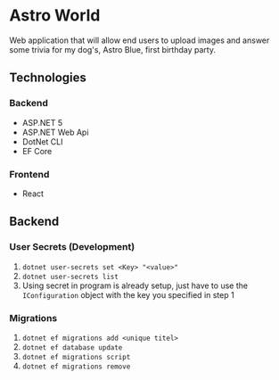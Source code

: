 # Astro World
Web application that will allow end users to upload images and answer some trivia for my dog's, Astro Blue, first birthday party.

## Technologies

### Backend
- <span>ASP.NET</span> 5
- <span>ASP.NET</span> Web Api
- DotNet CLI
- EF Core

### Frontend
- React

## Backend

### User Secrets (Development)
1. `dotnet user-secrets set <Key> "<value>"`
2. `dotnet user-secrets list`
3. Using secret in program is already setup, just have to use the `IConfiguration` object with the key you specified in step 1

### Migrations
1. `dotnet ef migrations add <unique titel>`
2. `dotnet ef database update`
3. `dotnet ef migrations script`
4. `dotnet ef migrations remove`
